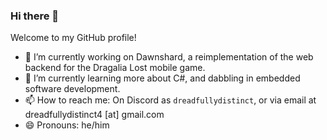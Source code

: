 ### Hi there 👋

<!--
**SapiensAnatis/SapiensAnatis** is a ✨ _special_ ✨ repository because its `README.md` (this file) appears on your GitHub profile.
-->

Welcome to my GitHub profile!

- 🔭 I’m currently working on Dawnshard, a reimplementation of the web backend for the Dragalia Lost mobile game.
- 🌱 I’m currently learning more about C#, and dabbling in embedded software development.
- 📫 How to reach me: On Discord as `dreadfullydistinct`, or via email at dreadfullydistinct4 [at] gmail.com
- 😄 Pronouns: he/him

